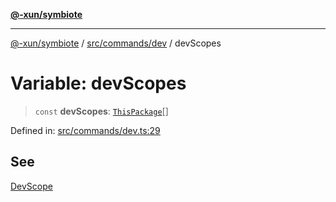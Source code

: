 [**@-xun/symbiote**](../../../../README.md)

***

[@-xun/symbiote](../../../../README.md) / [src/commands/dev](../README.md) / devScopes

# Variable: devScopes

> `const` **devScopes**: [`ThisPackage`](../../../configure/enumerations/ThisPackageGlobalScope.md#thispackage)[]

Defined in: [src/commands/dev.ts:29](https://github.com/Xunnamius/symbiote/blob/3b6f45301765b7eab22ef0b67ed645f03c5935c3/src/commands/dev.ts#L29)

## See

[DevScope](../../../configure/enumerations/ThisPackageGlobalScope.md)
